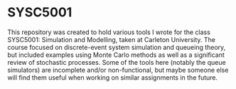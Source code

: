 # SYSC5001

This repository was created to hold various tools I wrote for the class SYSC5001: Simulation and Modelling, taken at Carleton University. The course focused on discrete-event system simulation and queueing theory, but included examples using Monte Carlo methods as well as a significant review of stochastic processes. Some of the tools here (notably the queue simulators) are incomplete and/or non-functional, but maybe someone else will find them useful when working on similar assignments in the future.
